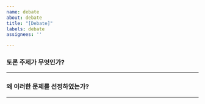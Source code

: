 ```yaml
---
name: debate
about: debate
title: "[Debate]"
labels: debate
assignees: ''

---
```


### 토론 주제가 무엇인가?

---

### 왜 이러한 문제를 선정하였는가?

---
